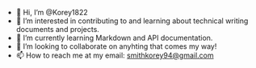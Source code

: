 - 👋 Hi, I’m @Korey1822
- 👀 I’m interested in contributing to and learning about technical writing documents and projects.
- 🌱 I’m currently learning Markdown and API documentation. 
- 💞️ I’m looking to collaborate on anyhting that comes my way!
- 📫 How to reach me at my email: smithkorey94@gmail.com 

<!---
Korey1822/Korey1822 is a ✨ special ✨ repository because its `README.md` (this file) appears on your GitHub profile.
You can click the Preview link to take a look at your changes.
--->
